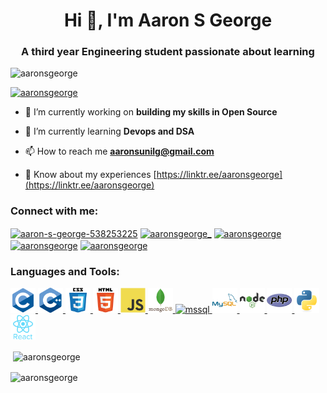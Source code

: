 <h1 align="center">Hi 👋, I'm Aaron S George</h1>
<h3 align="center">A third year Engineering student passionate about learning</h3>

<p align="left"> <img src="https://komarev.com/ghpvc/?username=aaronsgeorge&label=Profile%20views&color=0e75b6&style=flat" alt="aaronsgeorge" /> </p>

<p align="left"> <a href="https://github.com/ryo-ma/github-profile-trophy"><img src="https://github-profile-trophy.vercel.app/?username=aaronsgeorge" alt="aaronsgeorge" /></a> </p>

- 🔭 I’m currently working on **building my skills in Open Source**

- 🌱 I’m currently learning **Devops and DSA**

- 📫 How to reach me **aaronsunilg@gmail.com**

- 📄 Know about my experiences [https://linktr.ee/aaronsgeorge](https://linktr.ee/aaronsgeorge)

<h3 align="left">Connect with me:</h3>
<p align="left">
<a href="https://www.linkedin.com/in/aaronsunilgeorge/" target="blank"><img align="center" src="https://raw.githubusercontent.com/rahuldkjain/github-profile-readme-generator/master/src/images/icons/Social/linked-in-alt.svg" alt="aaron-s-george-538253225" height="30" width="40" /></a>
<a href="https://instagram.com/aaronnsgeorge" target="blank"><img align="center" src="https://raw.githubusercontent.com/rahuldkjain/github-profile-readme-generator/master/src/images/icons/Social/instagram.svg" alt="aaronsgeorge_" height="30" width="40" /></a>
<a href="https://www.codechef.com/users/aaronsgeorge" target="blank"><img align="center" src="https://cdn.jsdelivr.net/npm/simple-icons@3.1.0/icons/codechef.svg" alt="aaronsgeorge" height="30" width="40" /></a>
<a href="https://codeforces.com/profile/aaronsgeorge" target="blank"><img align="center" src="https://raw.githubusercontent.com/rahuldkjain/github-profile-readme-generator/master/src/images/icons/Social/codeforces.svg" alt="aaronsgeorge" height="30" width="40" /></a>
<a href="https://www.leetcode.com/aaronsgeorge" target="blank"><img align="center" src="https://raw.githubusercontent.com/rahuldkjain/github-profile-readme-generator/master/src/images/icons/Social/leet-code.svg" alt="aaronsgeorge" height="30" width="40" /></a>
</p>

<h3 align="left">Languages and Tools:</h3>
<p align="left"> <a href="https://www.cprogramming.com/" target="_blank" rel="noreferrer"> <img src="https://raw.githubusercontent.com/devicons/devicon/master/icons/c/c-original.svg" alt="c" width="40" height="40"/> </a> <a href="https://www.w3schools.com/cpp/" target="_blank" rel="noreferrer"> <img src="https://raw.githubusercontent.com/devicons/devicon/master/icons/cplusplus/cplusplus-original.svg" alt="cplusplus" width="40" height="40"/> </a> <a href="https://www.w3schools.com/css/" target="_blank" rel="noreferrer"> <img src="https://raw.githubusercontent.com/devicons/devicon/master/icons/css3/css3-original-wordmark.svg" alt="css3" width="40" height="40"/> </a> <a href="https://www.w3.org/html/" target="_blank" rel="noreferrer"> <img src="https://raw.githubusercontent.com/devicons/devicon/master/icons/html5/html5-original-wordmark.svg" alt="html5" width="40" height="40"/> </a> <a href="https://developer.mozilla.org/en-US/docs/Web/JavaScript" target="_blank" rel="noreferrer"> <img src="https://raw.githubusercontent.com/devicons/devicon/master/icons/javascript/javascript-original.svg" alt="javascript" width="40" height="40"/> </a> <a href="https://www.mongodb.com/" target="_blank" rel="noreferrer"> <img src="https://raw.githubusercontent.com/devicons/devicon/master/icons/mongodb/mongodb-original-wordmark.svg" alt="mongodb" width="40" height="40"/> </a> <a href="https://www.microsoft.com/en-us/sql-server" target="_blank" rel="noreferrer"> <img src="https://www.svgrepo.com/show/303229/microsoft-sql-server-logo.svg" alt="mssql" width="40" height="40"/> </a> <a href="https://www.mysql.com/" target="_blank" rel="noreferrer"> <img src="https://raw.githubusercontent.com/devicons/devicon/master/icons/mysql/mysql-original-wordmark.svg" alt="mysql" width="40" height="40"/> </a> <a href="https://nodejs.org" target="_blank" rel="noreferrer"> <img src="https://raw.githubusercontent.com/devicons/devicon/master/icons/nodejs/nodejs-original-wordmark.svg" alt="nodejs" width="40" height="40"/> </a> <a href="https://www.php.net" target="_blank" rel="noreferrer"> <img src="https://raw.githubusercontent.com/devicons/devicon/master/icons/php/php-original.svg" alt="php" width="40" height="40"/> </a> <a href="https://www.python.org" target="_blank" rel="noreferrer"> <img src="https://raw.githubusercontent.com/devicons/devicon/master/icons/python/python-original.svg" alt="python" width="40" height="40"/> </a> <a href="https://reactjs.org/" target="_blank" rel="noreferrer"> <img src="https://raw.githubusercontent.com/devicons/devicon/master/icons/react/react-original-wordmark.svg" alt="react" width="40" height="40"/> </a> </p>

<p>&nbsp;<img align="center" src="https://github-readme-stats.vercel.app/api?username=aaronsgeorge&show_icons=true&locale=en" alt="aaronsgeorge" /></p>

<p><img align="center" src="https://github-readme-streak-stats.herokuapp.com/?user=aaronsgeorge&" alt="aaronsgeorge" /></p>

